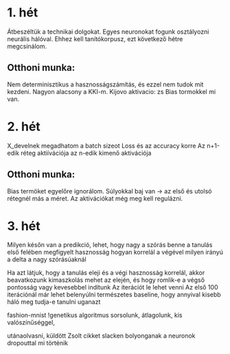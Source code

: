 # 1. hét
Átbeszéltük a technikai dolgokat. 
Egyes neuronokat fogunk osztályozni neurális hálóval.
Ehhez kell tanítókorpusz, ezt következő hétre megcsinálom.

## Otthoni munka:
Nem determinisztikus a hasznosságszámítás, és ezzel nem tudok mit kezdeni.
Nagyon alacsony a KKI-m.
Kijovo aktivacio: zs
Bias tormokkel mi van.

# 2. hét
X_develnek megadhatom a batch sizeot
Loss és az accuracy korre
Az n+1-edik réteg aktiívációja az n-edik kimenő aktivációja

## Otthoni munka:
Bias termöket egyelőre ignorálom.
Súlyokkal baj van -> az első és utolsó rétegnél más a méret.
Az aktivációkat még meg kell regulázni.

# 3. hét
Milyen későn van a predikció, lehet, hogy nagy a szórás benne
a tanulás első felében megfigyelt hasznosság hogyan korrelál a végével 
milyen irányú a delta a nagy szórásúaknál

Ha azt látjuk, hogy a tanulás eleji és a végi hasznosság korrelál, akkor beavatkozunk
kimaszkolás mehet az elején, és hogy romlik-e a végső pontosság
vagy kevesebbel indítunk
Az iterációt le lehet venni
Az első 100 iterációnál már lehet belenyúlni
természetes baseline, hogy annyival kisebb háló meg tudja-e tanulni uganazt

fashion-mnist
!genetikus algoritmus
sorsolunk, átlagolunk, kis valószínűséggel, 

utánaolvasni, küldött Zsolt cikket slacken
bolyonganak a neuronok
dropouttal mi történik

